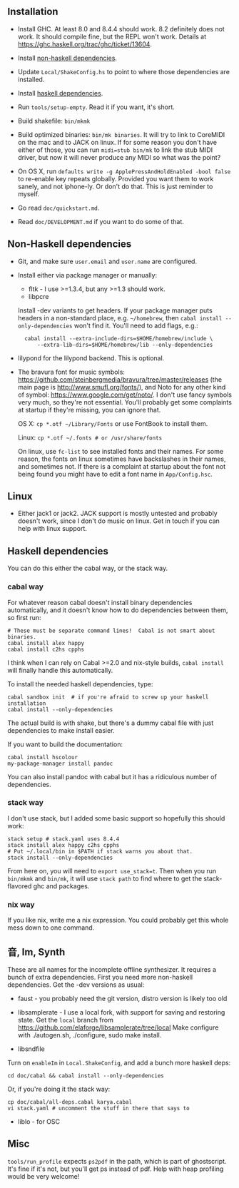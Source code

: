 ## Installation

- Install GHC.  At least 8.0 and 8.4.4 should work.  8.2 definitely does not
work.  It should compile fine, but the REPL won't work.  Details at
<https://ghc.haskell.org/trac/ghc/ticket/13604>.

- Install [non-haskell dependencies](#non-haskell-dependencies).

- Update `Local/ShakeConfig.hs` to point to where those dependencies are
installed.

- Install [haskell dependencies](#haskell-dependencies).

- Run `tools/setup-empty`.  Read it if you want, it's short.

- Build shakefile: `bin/mkmk`

- Build optimized binaries: `bin/mk binaries`.  It will try to link to CoreMIDI
on the mac and to JACK on linux.  If for some reason you don't have either of
those, you can run `midi=stub bin/mk` to link the stub MIDI driver, but now it
will never produce any MIDI so what was the point?

- On OS X, run `defaults write -g ApplePressAndHoldEnabled -bool false` to
re-enable key repeats globally.  Provided you want them to work sanely, and
not iphone-ly.  Or don't do that.  This is just reminder to myself.

- Go read `doc/quickstart.md`.

- Read `doc/DEVELOPMENT.md` if you want to do some of that.

## Non-Haskell dependencies

- Git, and make sure `user.email` and `user.name` are configured.

- Install either via package manager or manually:

    - fltk - I use >=1.3.4, but any >=1.3 should work.
    - libpcre

    Install -dev variants to get headers.  If your package manager puts headers
    in a non-standard place, e.g. `~/homebrew`, then `cabal install
    --only-dependencies` won't find it.  You'll need to add flags, e.g.:

        cabal install --extra-include-dirs=$HOME/homebrew/include \
            --extra-lib-dirs=$HOME/homebrew/lib --only-dependencies

- lilypond for the lilypond backend.  This is optional.

- The bravura font for music symbols:
<https://github.com/steinbergmedia/bravura/tree/master/releases> (the main page
is <http://www.smufl.org/fonts/>), and Noto for any other kind of symbol:
<https://www.google.com/get/noto/>.  I don't use fancy symbols very much, so
they're not essential.  You'll probably get some complaints at startup if
they're missing, you can ignore that.

    OS X: `cp *.otf ~/Library/Fonts` or use FontBook to install them.

    Linux: `cp *.otf ~/.fonts # or /usr/share/fonts`

    On linux, use `fc-list` to see installed fonts and their names.  For some
reason, the fonts on linux sometimes have backslashes in their names, and
sometimes not.  If there is a complaint at startup about the font not being
found you might have to edit a font name in `App/Config.hsc`.

## Linux

- Either jack1 or jack2.  JACK support is mostly untested and probably doesn't
work, since I don't do music on linux.  Get in touch if you can help with linux
support.

## Haskell dependencies

You can do this either the cabal way, or the stack way.

### cabal way

For whatever reason cabal doesn't install binary dependencies automatically,
and it doesn't know how to do dependencies between them, so first run:

    # These must be separate command lines!  Cabal is not smart about binaries.
    cabal install alex happy
    cabal install c2hs cpphs

I think when I can rely on Cabal >=2.0 and nix-style builds, `cabal install`
will finally handle this automatically.

To install the needed haskell dependencies, type:

    cabal sandbox init  # if you're afraid to screw up your haskell installation
    cabal install --only-dependencies

The actual build is with shake, but there's a dummy cabal file with just
dependencies to make install easier.

If you want to build the documentation:

    cabal install hscolour
    my-package-manager install pandoc

You can also install pandoc with cabal but it has a ridiculous number of
dependencies.

### stack way

I don't use stack, but I added some basic support so hopefully this should work:

    stack setup # stack.yaml uses 8.4.4
    stack install alex happy c2hs cpphs
    # Put ~/.local/bin in $PATH if stack warns you about that.
    stack install --only-dependencies

From here on, you will need to `export use_stack=t`.  Then when you run
`bin/mkmk` and `bin/mk`, it will use `stack path` to find where to get the
stack-flavored ghc and packages.

### nix way

If you like nix, write me a nix expression.  You could probably get this whole
mess down to one command.

## 音, Im, Synth

These are all names for the incomplete offline synthesizer.  It requires a
bunch of extra dependencies.  First you need more non-haskell dependencies.
Get the -dev versions as usual:

- faust - you probably need the git version, distro version is likely too old

- libsamplerate - I use a local fork, with support for saving and restoring
state.  Get the `local` branch from
https://github.com/elaforge/libsamplerate/tree/local
Make configure with ./autogen.sh, ./configure, sudo make install.

- libsndfile

Turn on `enableIm` in `Local.ShakeConfig`, and add a bunch more haskell deps:

    cd doc/cabal && cabal install --only-dependencies

Or, if you're doing it the stack way:

    cp doc/cabal/all-deps.cabal karya.cabal
    vi stack.yaml # uncomment the stuff in there that says to

- liblo - for OSC

## Misc

`tools/run_profile` expects `ps2pdf` in the path, which is part of ghostscript.
It's fine if it's not, but you'll get ps instead of pdf.  Help with heap
profiling would be very welcome!

